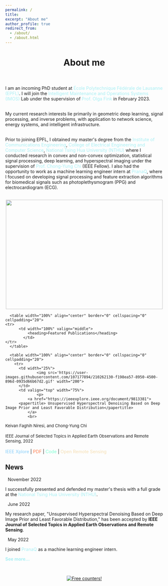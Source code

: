 ```yaml
---
permalink: /
title:
excerpt: "About me"
author_profile: true
redirect_from:
  - /about/
  - /about.html
---
```


<header class="post-header">
<h1 class="post-title">About me</h1>
</header>



<p align="justify">

I am an incoming PhD student at <a href="https://www.epfl.ch/en/" target="\_blank" style="color: #A7EEF3; text-decoration:none">  École Polytechnique Fédérale de Lausanne (EPFL)</a>. I will join the <a href="https://www.epfl.ch/labs/imos/" target="\_blank" style="color: #A7EEF3; text-decoration:none">  Intelligent Maintenance and Operations Systems (IMOS)</a> Lab under the supervision of <a href="https://people.epfl.ch/olga.fink?lang=en" target="\_blank" style="color: #A7EEF3; text-decoration:none">  Prof. Olga Fink </a> in February 2023. <br> <br>

My current research interests lie primarily in geometric deep learning, signal processing, and inverse problems, with application to network science, energy systems, and intelligent infrastructure.<br> <br>

Prior to joining EPFL, I obtained my master's degree from the <a href="http://www.com.nthu.edu.tw/index.php?Lang=en" target="\_blank" style="color: #A7EEF3; text-decoration:none">  Institute of Communications Engineering</a>, <a href="https://eecs-en.site.nthu.edu.tw/" target="\_blank" style="color: #A7EEF3; text-decoration:none">  College of Electrical Engineering and Computer Science</a>, <a href="https://nthu-en.site.nthu.edu.tw/" target="\_blank" style="color: #A7EEF3; text-decoration:none">  National Tsing Hua University (NTHU)</a> where I conducted research in convex and non-convex optimization, statistical signal processing, deep learning, and hyperspectral imaging under the supervision of <a href="https://scholar.google.com.tw/citations?user=QzDAeT8AAAAJ&hl=en" target="\_blank" style="color: #A7EEF3; text-decoration:none">  Prof. Chong-Yung Chi</a> (IEEE Fellow). I also had the opportunity to work as a machine learning engineer intern at <a href="https://pranaq.com/" target="\_blank" style="color: #A7EEF3; text-decoration:none">  PranaQ</a>, where I focused on developing signal processing and feature extraction algorithms for biomedical signals such as photoplethysmogram (PPG) and electrocardiogram (ECG). <br> <br>
  

<p align="center">
  <img width="500" height="349" src="https://user-images.githubusercontent.com/107177894/210242316-5e13ec32-3793-4a84-a68f-8e390cec11fa.png">
</p>
 
 
<div class="Featured Publications">

      <table width="100%" align="center" border="0" cellspacing="0" cellpadding="20">
	<tr>
          <td width="100%" valign="middle">
              <heading>Featured Publications</heading>
            </td>
	</tr>
      </table>

      <table width="100%" align="center" border="0" cellspacing="0" cellpadding="20">
        <tr>
          <td width="25%">
                  <img src='https://user-images.githubusercontent.com/107177894/210262130-f198ea57-8950-4500-896d-0935d66b67d2.gif' width="200">
          </td>
          <td valign="top" width="75%">
                  <p>
              <a href="https://ieeexplore.ieee.org/document/9813381">
          <papertitle> Unsupervised Hyperspectral Denoising Based on Deep Image Prior and Least Favorable Distribution</papertitle>
              </a>
              <br>
<span style="font-size:13px">Keivan Faghih Niresi<span style="font-weight:normal">, and Chong-Yung Chi</span></span><br><br>
     <span style="font-weight:normal;font-size:13px">IEEE Journal of Selected Topics in Applied Earth Observations and Remote Sensing, 2022</span><br><br>
 <span style="font-weight:normal;font-size:14px"><i class="fa fa-file" style="color:LightSkyBlue"></i> <a href="https://ieeexplore.ieee.org/document/9813381" style="color: LightSkyBlue; text-decoration:none;" target="\_blank">IEEE Xplore</a> | <i class="fas fa-file-pdf" style="color:Coral"></i> <a href="https://ieeexplore.ieee.org/stamp/stamp.jsp?tp=&arnumber=9813381" style="color: Coral; text-decoration:none;" target="\_blank">PDF</a> | <i class="fab fa-github" style="color:Aquamarine"></i> <a href="https://github.com/Keiv4n/HLF-DIP" style="color: Aquamarine; text-decoration:none;" target="\_blank">Code</a> | <i class="fas fa-globe" style="color:Wheat"></i> <a href="https://openremotesensing.net/knowledgebase/unsupervised-hyperspectral-denoising-based-on-deep-image-prior-and-least-favorable-distribution/" style="color:Wheat; text-decoration:none;" target="\_blank">Open Remote Sensing</a></span>
            </p>
          </td>
        </tr>
      </table>
  
 </div>

<div class="News">
<h2>News</h2>

<p align="justify">  
  
<div class="list__item">
<article class="archive__item">
<p class="page__meta"><em class="fa fa-calendar">&nbsp;</em> November 2022</p>
<p>I successfully presented and defended my master's thesis with a full grade at the <a href="https://nthu-en.site.nthu.edu.tw/" target="\_blank" style="color: #A7EEF3; text-decoration:none">National Tsing Hua University (NTHU)</a>.</p>
</article>
</div>  
<div class="list__item">
<article class="archive__item">
<p class="page__meta"><em class="fa fa-calendar">&nbsp;</em> June 2022</p>
<p>My research paper, "Unsupervised Hyperspectral Denoising Based on Deep Image Prior and Least Favorable Distribution," has been accepted by&nbsp;<strong>IEEE Journal of Selected Topics in Applied Earth Observations and Remote Sensing</strong>.</p>
</article>
</div>
<div class="list__item">
<article class="archive__item">
<p class="page__meta"><em class="fa fa-calendar">&nbsp;</em> May&nbsp;2022</p>
<p>I joined&nbsp;<a href="https://pranaq.com/" target="\_blank" style="color: #A7EEF3; text-decoration:none">PranaQ</a>&nbsp;as a machine learning engineer intern.</p>
</article>
</div>
  
<a href="https://keiv4n.github.io/updates/" style="color: #A7EEF3; text-decoration:none;" target="\_blank"><strong>See more...</strong> </a> 
  
  </p>
  <br>

  <p align="center">
 <a href="https://info.flagcounter.com/Ymmo"><img src="https://s11.flagcounter.com/count2/Ymmo/bg_252A34/txt_FFFFFF/border_252A34/columns_6/maxflags_250/viewers_3/labels_0/pageviews_0/flags_0/percent_0/" alt="Free counters!" border="0"></a>
    </p>
